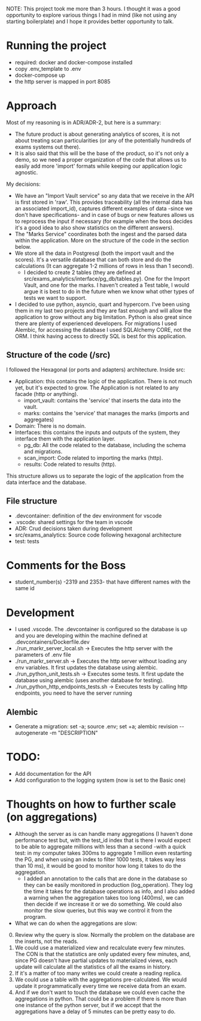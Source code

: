 NOTE: This project took me more than 3 hours. I thought it was a good opportunity to explore various things I had in mind (like not using any starting boilerplate) and I hope it provides better opportunity to talk.

# Running the project
- required: docker and docker-compose installed
- copy .env_template to .env
- docker-compose up
- the http server is mapped in port 8085

# Approach
Most of my reasoning is in ADR/ADR-2, but here is a summary:
- The future product is about generating analytics of scores, it is not about treating scan particularities (or any of the potentially hundreds of exams systems out there).
- It is also said that this will be the base of the product, so it's not only a demo, so we need a proper organization of the code that allows us to easily add more 'import' formats while keeping our application logic agnostic.

My decisions:
- We have an "Import Vault service"  so any data that we receive in the API is first stored in 'raw'. This provides traceability (all the internal data has an associated import_id), captures different examples of data -since we don't have specifications- and in case of bugs or new features allows us to reprocess the input if necessary (for example when the boss decides it's a good idea to also show statistics on the different answers).
- The "Marks Service" coordinates both the ingest and the parsed data within the application. More on the structure of the code in the section below.
- We store all the data in Postgresql (both the import vault and the scores). It's a versatile database that can both store and do the calculations (It can aggregate 1-2 millions of rows in less than 1 second).
    - I decided to create 2 tables (they are defined at src/exams_analytics/interface/pg_db/tables.py). One for the Import Vault, and one for the marks. I haven't created a Test table, I would argue it is best to do in the future when we know what other types of tests we want to support.
- I decided to use python, asyncio, quart and hypercorn. I've been using them in my last two projects and they are fast enough and will allow the application to grow without any big limitation. Python is also great since there are plenty of experienced developers. For migrations I used Alembic, for accessing the database I used SQLAlchemy CORE, not the ORM. I think having access to directly SQL is best for this application.


## Structure of the code (/src)
I followed the Hexagonal (or ports and adapters) architecture.
Inside src:
- Application: this contains the logic of the application. There is not much yet, but it's expected to grow. The Application is not related to any facade (http or anything).
    - import_vault: contains the 'service' that inserts the data into the vault.
    - marks: contains the 'service' that manages the marks (imports and aggregates)
- Domain: There is no domain.
- Interfaces: this contains the inputs and outputs of the system, they interface them with the application layer.
    - pg_db: All the code related to the database, including the schema and migrations.
    - scan_import: Code related to importing the marks (http).
    - results: Code related to results (http).

This structure allows us to separate the logic of the application from the data interface and the database.

## File structure
- .devcontainer: definition of the dev environment for vscode
- .vscode: shared settings for the team in vscode
- ADR: Crud decisions taken during development
- src/exams_analytics: Source code following hexagonal architecture
- test: tests

# Comments for the Boss
- student_number(s) -2319 and 2353- that have different names with the same id


# Development
- I used .vscode. The .devcontainer is configured so the database is up and you are developing within the machine defined at .devcontainers/Dockerfile.dev
- ./run_markr_server_local.sh -> Executes the http server with the parameters of .env file
- ./run_markr_server.sh -> Executes the http server without loading any env variables. It first updates the database using alembic.
- ./run_python_unit_tests.sh -> Executes some tests. It first update the database using alembic (uses another database for testing).
- ./run_python_http_endpoints_tests.sh -> Executes tests by calling http endpoints, you need to have the server running

## Alembic 
- Generate a migration: set -a; source .env; set +a; alembic revision --autogenerate -m "DESCRIPTION"

# TODO:
- Add documentation for the API
- Add configuration to the logging system (now is set to the Basic one)

# Thoughts on how to further scale (on aggregations)
- Although the server as is can handle many aggregations (I haven't done performance test but, with the test_id index that is there I would expect to be able to aggregate millions with less than a second -with a quick test: in my computer takes 300ms to aggregate 1 million even restarting the PG, and when using an index to filter 1000 tests, it takes way less than 10 ms), it would be good to monitor how long it takes to do the aggregation. 
    - I added an annotation to the calls that are done in the database so they can be easily monitored in production (log_operation). They log the time it takes for the database operations as info, and I also added a warning when the aggregation takes too long (400ms), we can then decide if we increase it or we do something. We could also monitor the slow queries, but this way we control it from the program.
- What we can do when the aggregations are slow:
0) Review why the query is slow. Normally the problem on the database are the inserts, not the reads. 
1) We could use a materialized view and recalculate every few minutes. The CON is that the statistics are only updated every few minutes, and, since PG doesn't have partial updates to materialized views, each update will calculate all the statistics of all the exams in history.
2) If it's a matter of too many writes we could create a reading replica.
3) We could use a table with the aggregations pre-calculated. We would update it programmatically every time we receive data from an exam.
4) And if we don't want to touch the database we could even cache the aggregations in python. That could be a problem if there is more than one instance of the python server, but if we accept that the aggregations have a delay of 5 minutes can be pretty easy to do.



